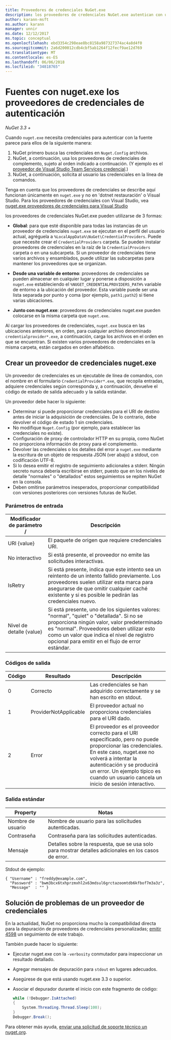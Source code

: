 ```yaml
---
title: Proveedores de credenciales NuGet.exe
description: los proveedores de credenciales NuGet.exe autentican con una fuente de distribución y se implementan como archivos ejecutables de línea de comandos que siguen las convenciones específicas.
author: karann-msft
ms.author: karann
manager: unnir
ms.date: 12/12/2017
ms.topic: conceptual
ms.openlocfilehash: ebd3354c298eae8bc8158a987327374ac4a8d4f0
ms.sourcegitcommit: 2a6d200012cdb4cbf5ab1264f12fecf9ae12d769
ms.translationtype: MT
ms.contentlocale: es-ES
ms.lasthandoff: 06/06/2018
ms.locfileid: "34818765"
---
```

# <a name="authenticating-feeds-with-nugetexe-credential-providers"></a>Fuentes con nuget.exe los proveedores de credenciales de autenticación

*NuGet 3.3 +*

Cuando `nuget.exe` necesita credenciales para autenticar con la fuente parece para ellos de la siguiente manera:

1. NuGet primero busca las credenciales en `Nuget.Config` archivos.
1. NuGet, a continuación, usa los proveedores de credenciales de complemento, sujeto al orden indicado a continuación. (Y ejemplo es el [proveedor de Visual Studio Team Services credencial](https://www.visualstudio.com/docs/package/get-started/nuget/auth#vsts-credential-provider).)
1. NuGet, a continuación, solicita al usuario las credenciales en la línea de comandos.

Tenga en cuenta que los proveedores de credenciales se describe aquí funcionan únicamente en `nuget.exe` y no en 'dotnet restauración' o Visual Studio. Para los proveedores de credenciales con Visual Studio, vea [nuget.exe proveedores de credenciales para Visual Studio](nuget-credential-providers-for-visual-studio.md)

los proveedores de credenciales NuGet.exe pueden utilizarse de 3 formas:

- **Global**: para que esté disponible para todas las instancias de un proveedor de credenciales `nuget.exe` se ejecutan en el perfil del usuario actual, agréguela a `%LocalAppData%\NuGet\CredentialProviders`. Puede que necesite crear el `CredentialProviders` carpeta. Se pueden instalar proveedores de credenciales en la raíz de la `CredentialProviders` carpeta o en una subcarpeta. Si un proveedor de credenciales tiene varios archivos y ensamblados, puede utilizar las subcarpetas para mantener los proveedores que se organizan.

- **Desde una variable de entorno**: proveedores de credenciales se pueden almacenar en cualquier lugar y ponerse a disposición a `nuget.exe` estableciendo el `%NUGET_CREDENTIALPROVIDERS_PATH%` variable de entorno a la ubicación del proveedor. Esta variable puede ser una lista separada por punto y coma (por ejemplo, `path1;path2`) si tiene varias ubicaciones.

- **Junto con nuget.exe**: proveedores de credenciales nuget.exe pueden colocarse en la misma carpeta que `nuget.exe`.

Al cargar los proveedores de credenciales, `nuget.exe` busca en las ubicaciones anteriores, en orden, para cualquier archivo denominado `credentialprovider*.exe`, a continuación, carga los archivos en el orden en que se encuentran. Si existen varios proveedores de credenciales en la misma carpeta, están cargados en orden alfabético.

## <a name="creating-a-nugetexe-credential-provider"></a>Crear un proveedor de credenciales nuget.exe

Un proveedor de credenciales es un ejecutable de línea de comandos, con el nombre en el formulario `CredentialProvider*.exe`, que recopila entradas, adquiere credenciales según corresponda y, a continuación, devuelve el código de estado de salida adecuado y la salida estándar.

Un proveedor debe hacer lo siguiente:

- Determinar si puede proporcionar credenciales para el URI de destino antes de iniciar la adquisición de credenciales. De lo contrario, debe devolver el código de estado 1 sin credenciales.
- No modifique `Nuget.Config` (por ejemplo, para establecer las credenciales no existe).
- Configuración de proxy de controlador HTTP en su propia, como NuGet no proporciona información de proxy para el complemento.
- Devolver las credenciales o los detalles del error a `nuget.exe` mediante la escritura de un objeto de respuesta JSON (ver abajo) a stdout, con codificación UTF-8.
- Si lo desea emitir el registro de seguimiento adicionales a stderr. Ningún secreto nunca debería escribirse en stderr, puesto que en los niveles de detalle "normales" o "detallados" estos seguimientos se repiten NuGet en la consola.
- Deben omitirse parámetros inesperados, proporcionar compatibilidad con versiones posteriores con versiones futuras de NuGet.

### <a name="input-parameters"></a>Parámetros de entrada

| Modificador de parámetro / |Descripción|
|----------------|-----------|
| URI {value} | El paquete de origen que requiere credenciales URI.|
| No interactivo | Si está presente, el proveedor no emite las solicitudes interactivas. |
| IsRetry | Si está presente, indica que este intento sea un reintento de un intento fallido previamente. Los proveedores suelen utilizar esta marca para asegurarse de que omitir cualquier caché existente y si es posible le pedirán las credenciales nuevo.|
| Nivel de detalle {value} | Si está presente, uno de los siguientes valores: "normal", "quiet" o "detallada". Si no se proporciona ningún valor, valor predeterminado es "normal". Proveedores deben utilizar esto como un valor que indica el nivel de registro opcional para emitir en el flujo de error estándar. |

### <a name="exit-codes"></a>Códigos de salida

| Código |Resultado | Descripción |
|----------------|-----------|-----------|
| 0 | Correcto | Las credenciales se han adquirido correctamente y se han escrito en stdout.|
| 1 | ProviderNotApplicable | El proveedor actual no proporciona credenciales para el URI dado.|
| 2 | Error | El proveedor es el proveedor correcto para el URI especificado, pero no puede proporcionar las credenciales. En este caso, nuget.exe no volverá a intentar la autenticación y se producirá un error. Un ejemplo típico es cuando un usuario cancela un inicio de sesión interactivo. |

### <a name="standard-output"></a>Salida estándar

| Property |Notas|
|----------------|-----------|
| Nombre de usuario | Nombre de usuario para las solicitudes autenticadas.|
| Contraseña | Contraseña para las solicitudes autenticadas.|
| Mensaje | Detalles sobre la respuesta, que se usa solo para mostrar detalles adicionales en los casos de error. |

Stdout de ejemplo:

    { "Username" : "freddy@example.com",
      "Password" : "bwm3bcx6txhprzmxhl2x63mdsul6grctazoomtdb6kfbof7m3a3z",
      "Message"  : "" }

## <a name="troubleshooting-a-credential-provider"></a>Solución de problemas de un proveedor de credenciales

En la actualidad, NuGet no proporciona mucho la compatibilidad directa para la depuración de proveedores de credenciales personalizadas; [emitir 4598](https://github.com/NuGet/Home/issues/4598) un seguimiento de este trabajo.

También puede hacer lo siguiente:

- Ejecutar nuget.exe con la `-verbosity` conmutador para inspeccionar un resultado detallado.
- Agregar mensajes de depuración para `stdout` en lugares adecuados.
- Asegúrese de que está usando nuget.exe 3.3 o superior.
- Asociar el depurador durante el inicio con este fragmento de código:

    ```cs
    while (!Debugger.IsAttached)
    {
        System.Threading.Thread.Sleep(100);
    }
    Debugger.Break();
    ```

Para obtener más ayuda, [enviar una solicitud de soporte técnico un nuget.org](https://www.nuget.org/policies/Contact).
